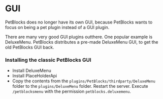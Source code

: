 # GUI

PetBlocks does no longer have its own GUI, because PetBlocks wants to focus on being a pet plugin instead of a GUI plugin. 

There are many very good GUI plugins outthere. One popular example is DeluxeMenu. PetBlocks distributes a pre-made DeluxeMenu GUI, to get
the old PetBlocks GUI back. 

### Installing the classic PetBlocks GUI

* Install DeluxeMenu
* Install PlaceHolderApi
* Copy the contents from the ``plugins/PetBlocks/thirdparty/DeluxeMenu`` folder to the ``plugins/DeluxeMenu`` folder. Restart the server. Execute ``/petblocksmenu``
  with the permission ``petblocks.deluxemenu``.
